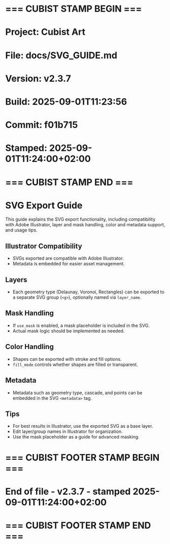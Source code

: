 # === CUBIST STAMP BEGIN ===
# Project: Cubist Art
# File: docs/SVG_GUIDE.md
# Version: v2.3.7
# Build: 2025-09-01T11:23:56
# Commit: f01b715
# Stamped: 2025-09-01T11:24:00+02:00
# === CUBIST STAMP END ===
SVG Export Guide
================

This guide explains the SVG export functionality, including compatibility with Adobe Illustrator, layer and mask handling, color and metadata support, and usage tips.

## Illustrator Compatibility
- SVGs exported are compatible with Adobe Illustrator.
- Metadata is embedded for easier asset management.

## Layers
- Each geometry type (Delaunay, Voronoi, Rectangles) can be exported to a separate SVG group (`<g>`), optionally named via `layer_name`.

## Mask Handling
- If `use_mask` is enabled, a mask placeholder is included in the SVG.
- Actual mask logic should be implemented as needed.

## Color Handling
- Shapes can be exported with stroke and fill options.
- `fill_mode` controls whether shapes are filled or transparent.

## Metadata
- Metadata such as geometry type, cascade, and points can be embedded in the SVG `<metadata>` tag.

## Tips
- For best results in Illustrator, use the exported SVG as a base layer.
- Edit layer/group names in Illustrator for organization.
- Use the mask placeholder as a guide for advanced masking.


# === CUBIST FOOTER STAMP BEGIN ===
# End of file - v2.3.7 - stamped 2025-09-01T11:24:00+02:00
# === CUBIST FOOTER STAMP END ===
